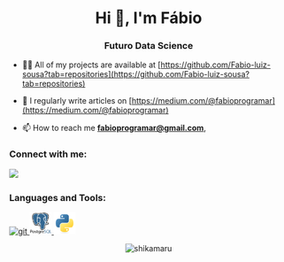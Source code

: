 <h1 align="center">Hi 👋, I'm Fábio</h1>
<h3 align="center">Futuro Data Science</h3>

- 👨‍💻 All of my projects are available at [https://github.com/Fabio-luiz-sousa?tab=repositories](https://github.com/Fabio-luiz-sousa?tab=repositories)

- 📝 I regularly write articles on [https://medium.com/@fabioprogramar](https://medium.com/@fabioprogramar)

- 📫 How to reach me **fabioprogramar@gmail.com**, 

<h3 align="left">Connect with me:</h3>
<p align="left"> <a  href="https://www.linkedin.com/in/f%C3%A1bio-luiz-077a00258/"><img src="https://cdn.jsdelivr.net/gh/devicons/devicon/icons/linkedin/linkedin-original.svg" width="40"/></a>
</p>
          

<h3 align="left">Languages and Tools:</h3>
<p align="left"> <a href="https://git-scm.com/" target="_blank" rel="noreferrer"> <img src="https://www.vectorlogo.zone/logos/git-scm/git-scm-icon.svg" alt="git" width="40" height="40"/> </a> <a href="https://www.postgresql.org" target="_blank" rel="noreferrer"> <img src="https://raw.githubusercontent.com/devicons/devicon/master/icons/postgresql/postgresql-original-wordmark.svg" alt="postgresql" width="40" height="40"/> </a> <a href="https://www.python.org" target="_blank" rel="noreferrer"> <img src="https://raw.githubusercontent.com/devicons/devicon/master/icons/python/python-original.svg" alt="python" width="40" height="40"/> </a> </p>

<p align="center"><img src="https://cdn.discordapp.com/attachments/403576394782736387/942614217347973171/gif_shikamaru.gif" alt="shikamaru" width="400" height="200"</p>
